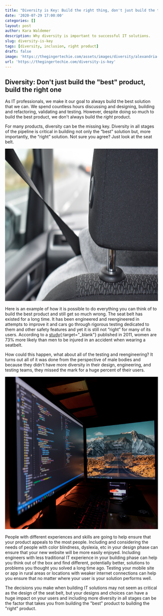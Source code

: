```yaml
---
title: "Diversity is Key: Build the right thing, don't just build the thing right"
date: '2020-07-29 17:00:00'
categories: []
layout: post
author: Kara Waldemer
description: Why diversity is important to successful IT solutions.
slug: diversity-is-key
tags: [diversity, inclusion, right product]
draft: false
image: 'https://thegingertechie.com/assets/images/diversity/alexandria-gilliott-VBFbVw8kZdI-unsplash.jpg'
url: 'https://thegingertechie.com/diversity-is-key'
---
```


## Diversity: Don't just build the "best" product, build the right one

As IT professionals, we make it our goal to always build the best solution that we can. We spend countless hours discussing and designing, building and refactoring, validating and testing. However, despite doing so much to build the best product, we don't always build the *right* product.

For many products, diversity can be the missing key. Diversity in all stages of the pipeline is critical in building not only the “best” solution but, more importantly, the “right” solution. Not sure you agree? Just look at the seat belt.

<img src="../assets/images/diversity/alexandria-gilliott-VBFbVw8kZdI-unsplash.jpg" alt="Seatbelt" height="500">

Here is an example of how it is possible to do everything you can think of to build the best product and still get so much wrong. The seat belt has existed for a long time. It has been engineered and reengineered in attempts to improve it and cars go through rigorous testing dedicated to them and other safety features and yet it is still not “right” for many of its users. According to a [study](https://ajph.aphapublications.org/doi/10.2105/AJPH.2011.300275){:target="_blank"} published in 2011, women are 73% more likely than men to be injured in an accident when wearing a seatbelt.

How could this happen, what about all of the testing and reengineering? It turns out all of it was done from the perspective of male bodies and because they didn’t have more diversity in their design, engineering, and testing teams, they missed the mark for a huge percent of their users.

<img src="../assets/images/diversity/fotis-fotopoulos-LJ9KY8pIH3E-unsplash.jpg" alt="Software" height="500">

People with different experiences and skills are going to help ensure that your product appeals to the most people. Including and considering the needs of people with color blindness, dyslexia, etc in your design phase can ensure that your new website will be more easily enjoyed. Including engineers with less traditional IT experience in your building phase can help you think out of the box and find different, potentially better, solutions to problems you thought you solved a long time ago. Testing your mobile site or app in rural areas or locations with weaker internet connections can help you ensure that no matter where your user is your solution performs well.

The decisions you make when building IT solutions may not seem as critical as the design of the seat belt, but your designs and choices can have a huge impact on your users and including more diversity in all stages can be the factor that takes you from building the "best" product to building the "right" product.

